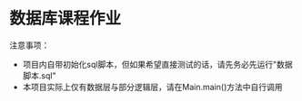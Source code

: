 # 数据库课程作业

注意事项：

* 项目内自带初始化sql脚本，但如果希望直接测试的话，请先务必先运行"数据脚本.sql"
* 本项目实际上仅有数据层与部分逻辑层，请在Main.main()方法中自行调用